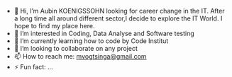 - 👋 Hi, I’m Aubin KOENIGSSOHN looking for career change in the IT. After a long time all around different sector,I decide to explore the IT World. I hope to find my place here.
- 👀 I’m interested in Coding, Data Analyse and Software testing
- 🌱 I’m currently learning how to code by Code Institut 
- 💞️ I’m looking to collaborate on any project 
- 📫 How to reach me: mvogtsinga@gmail.com
- ⚡ Fun fact: ...

<!---
Mvogtsinga/Mvogtsinga is a ✨ special ✨ repository because its `README.md` (this file) appears on your GitHub profile.
You can click the Preview link to take a look at your changes.
--->
